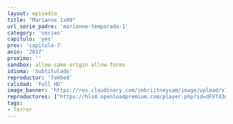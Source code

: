 ```yaml
---
layout: episodio
title: "Marianne 1x08"
url_serie_padre: 'marianne-temporada-1'
category: 'series'
capitulo: 'yes'
prev: 'capitulo-7'
anio: '2017'
proximo: ''
sandbox: allow-same-origin allow-forms
idioma: 'Subtitulado'
reproductor: 'fembed'
calidad: 'Full HD'
image_banner: 'https://res.cloudinary.com/imbriitneysam/image/upload/v1546545022/reason1-banner-min.jpg'
reproductores: ["https://hls4.openloadpremium.com/player.php?id=dFVTd3dyMXN5dVJENEh0cUNJN0JuRCtZNXJtMEJiamFsRTY2eVJhdEovMWJRbEdoOUNxR2JkZTIvYjB1U3BORUUxMjFxRUJFWEoveFEvUDN5ZTRMVHc9PQ&sub=https://sub.cuevana2.io/vtt-sub/sub7/Marianne.S01E08.vtt","https://tutumeme.net/embed/player.php?u=bXQ3ajJOaW1wcFRGcEs2VW5XRGExTlRPMytmUnc3bHVwcWhoenVIUjI5SHF5TlNwc0taaG1jN2gwZHZSNTlIRHVhV2tZWitkNUtDVDNOL1ZvYW1rYjJocG93PT0","https://api.cuevana3.io/olpremium/gd.php?file=ek5lbm9xYWNrS0xNejZabVlkSFIyTkxQb3BPWDB0UFkwY3lvbjJIRjBPQ1QwNStUck1mVG9kVExvM0djeHA3VnFybXRscUdvMWRXNHRZbU1lYXVUeDg2cGpKVmp4cXpBejYxcGxKM0ZsY21YdWFxQWU3UzJ4Nm00cklPZ2s5SFZ6WnVwaUorajE5YTRxWU9JcmM2cXdxbThaWU9IeXRMQ3VyMmJnSjJ2MjlhNXZZaU1ac3JUdjVXMWVJdUsxdExGcTVTS2hZcVgwdGZScllxQWh0YXB4YW1vYklLRWlNbmYxOG1ZYjZ6SDFBPT0","https://api.cuevana3.io/stream/index.php?file=ek5lbm9xYWNrS0xYMTZLa2xNbkdvY3ZTb3BtZng4TGp6ZFpobGFMUGtOVEx6SitYWU5YTTdORE1vWmRnbEpham5KTmtZSlRTMGViVTBxZGdsdEhPb3RqWFpHSnJtWmFwblptU2hZaWtzZEtzcDVLRlk1UEF1SlNiWVoramxxRGowOWFua2FmYjBkaWgxcGlrbk1jPQ","https://api.cuevana3.io/rr/gd.php?h=ek5lbm9xYWNrS0xJMVp5b21KREk0dFBLbjVkaHhkRGdrOG1jbnBpUnhhS1Z0NTE4aEppNDFjeXdnWGgyMXNERG04K2prNFhXcDlqVHlxcVRnc1RLdE5pU3FadVkyUT09"]
tags:
- Terror
---
```











